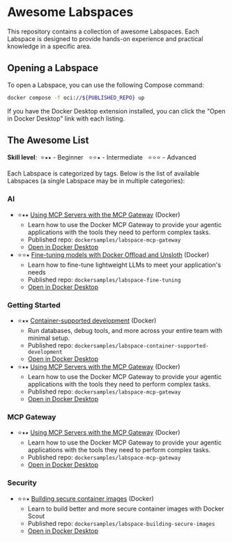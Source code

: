 <!--- This file is generated by the script at generator/index.js. Do not edit directly. -->

# Awesome Labspaces

This repository contains a collection of awesome Labspaces. Each Labspace is designed to provide hands-on experience and practical knowledge in a specific area.

## Opening a Labspace

To open a Labspace, you can use the following Compose command:

```bash
docker compose -f oci://${PUBLISHED_REPO} up
```

If you have the Docker Desktop extension installed, you can click the "Open in Docker Desktop" link with each listing.

## The Awesome List

**Skill level**: &nbsp;⭐⭑⭑ - Beginner &nbsp; ⭐⭐⭑ - Intermediate &nbsp; ⭐⭐⭐ - Advanced

Each Labspace is categorized by tags. Below is the list of available Labspaces (a single Labspace may be in multiple categories):

### **AI**

- ⭐⭑⭑ [Using MCP Servers with the MCP Gateway](https://github.com/dockersamples/labspace-mcp-gateway) (Docker)
    - Learn how to use the Docker MCP Gateway to provide your agentic applications with the tools they need to perform complex tasks.
    - Published repo: `dockersamples/labspace-mcp-gateway`
    - [Open in Docker Desktop](http://open.docker.com/dashboard/extension-tab?extensionId=dockersamples%2Flabspace-extension&location=dockersamples%252Flabspace-mcp-gateway&title=Using%2520MCP%2520Servers%2520with%2520the%2520MCP%2520Gateway)
- ⭐⭐⭑ [Fine-tuning models with Docker Offload and Unsloth](https://github.com/dockersamples/labspace-fine-tuning) (Docker)
    - Learn how to fine-tune lightweight LLMs to meet your application&#x27;s needs
    - Published repo: `dockersamples/labspace-fine-tuning`
    - [Open in Docker Desktop](http://open.docker.com/dashboard/extension-tab?extensionId=dockersamples%2Flabspace-extension&location=dockersamples%252Flabspace-fine-tuning&title=Fine-tuning%2520models%2520with%2520Docker%2520Offload%2520and%2520Unsloth)

### **Getting Started**

- ⭐⭑⭑ [Container-supported development](https://github.com/dockersamples/labspace-container-supported-development) (Docker)
    - Run databases, debug tools, and more across your entire team with minimal setup.
    - Published repo: `dockersamples/labspace-container-supported-development`
    - [Open in Docker Desktop](http://open.docker.com/dashboard/extension-tab?extensionId=dockersamples%2Flabspace-extension&location=dockersamples%252Flabspace-container-supported-development&title=Container-supported%2520development)
- ⭐⭑⭑ [Using MCP Servers with the MCP Gateway](https://github.com/dockersamples/labspace-mcp-gateway) (Docker)
    - Learn how to use the Docker MCP Gateway to provide your agentic applications with the tools they need to perform complex tasks.
    - Published repo: `dockersamples/labspace-mcp-gateway`
    - [Open in Docker Desktop](http://open.docker.com/dashboard/extension-tab?extensionId=dockersamples%2Flabspace-extension&location=dockersamples%252Flabspace-mcp-gateway&title=Using%2520MCP%2520Servers%2520with%2520the%2520MCP%2520Gateway)

### **MCP Gateway**

- ⭐⭑⭑ [Using MCP Servers with the MCP Gateway](https://github.com/dockersamples/labspace-mcp-gateway) (Docker)
    - Learn how to use the Docker MCP Gateway to provide your agentic applications with the tools they need to perform complex tasks.
    - Published repo: `dockersamples/labspace-mcp-gateway`
    - [Open in Docker Desktop](http://open.docker.com/dashboard/extension-tab?extensionId=dockersamples%2Flabspace-extension&location=dockersamples%252Flabspace-mcp-gateway&title=Using%2520MCP%2520Servers%2520with%2520the%2520MCP%2520Gateway)

### **Security**

- ⭐⭐⭑ [Building secure container images](https://github.com/dockersamples/labspace-building-secure-images) (Docker)
    - Learn to build better and more secure container images with Docker Scout
    - Published repo: `dockersamples/labspace-building-secure-images`
    - [Open in Docker Desktop](http://open.docker.com/dashboard/extension-tab?extensionId=dockersamples%2Flabspace-extension&location=dockersamples%252Flabspace-building-secure-images&title=Building%2520secure%2520container%2520images)

